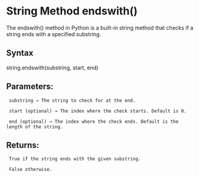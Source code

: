 # String Method endswith()

The endswith() method in Python is a built-in string method that checks if a string ends with a specified substring.

## Syntax

string.endswith(substring, start, end)

## Parameters:
     substring → The string to check for at the end.

     start (optional) → The index where the check starts. Default is 0.

     end (optional) → The index where the check ends. Default is the length of the string.


## Returns:
     True if the string ends with the given substring.

     False otherwise.